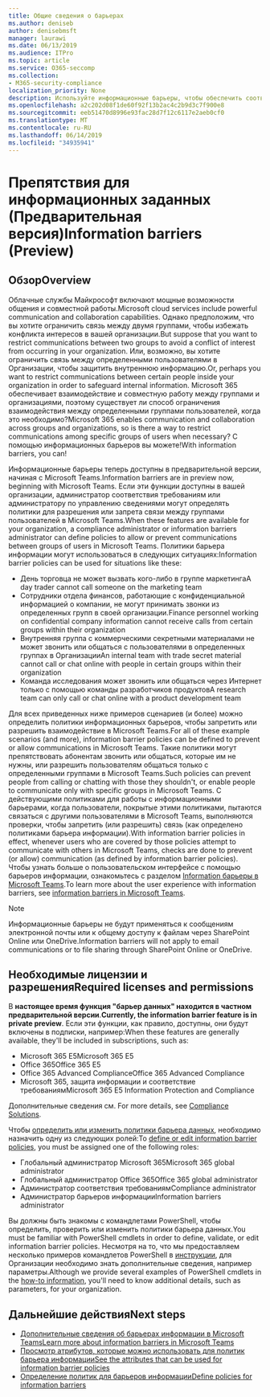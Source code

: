```yaml
---
title: Общие сведения о барьерах
ms.author: deniseb
author: denisebmsft
manager: laurawi
ms.date: 06/13/2019
ms.audience: ITPro
ms.topic: article
ms.service: O365-seccomp
ms.collection:
- M365-security-compliance
localization_priority: None
description: Используйте информационные барьеры, чтобы обеспечить соответствие требованиям, используя Microsoft Teams в вашей организации.
ms.openlocfilehash: a2c202d08f1de60f92f13b2ac4c2b9d3c7f900e8
ms.sourcegitcommit: eeb51470d8996e93fac28d7f12c6117e2aeb0cf0
ms.translationtype: MT
ms.contentlocale: ru-RU
ms.lasthandoff: 06/14/2019
ms.locfileid: "34935941"
---
```

# <a name="information-barriers-preview"></a><span data-ttu-id="3924c-103">Препятствия для информационных заданных (Предварительная версия)</span><span class="sxs-lookup"><span data-stu-id="3924c-103">Information barriers (Preview)</span></span>

## <a name="overview"></a><span data-ttu-id="3924c-104">Обзор</span><span class="sxs-lookup"><span data-stu-id="3924c-104">Overview</span></span>

<span data-ttu-id="3924c-105">Облачные службы Майкрософт включают мощные возможности общения и совместной работы.</span><span class="sxs-lookup"><span data-stu-id="3924c-105">Microsoft cloud services include powerful communication and collaboration capabilities.</span></span> <span data-ttu-id="3924c-106">Однако предположим, что вы хотите ограничить связь между двумя группами, чтобы избежать конфликта интересов в вашей организации.</span><span class="sxs-lookup"><span data-stu-id="3924c-106">But suppose that you want to restrict communications between two groups to avoid a conflict of interest from occurring in your organization.</span></span> <span data-ttu-id="3924c-107">Или, возможно, вы хотите ограничить связь между определенными пользователями в Организации, чтобы защитить внутреннюю информацию.</span><span class="sxs-lookup"><span data-stu-id="3924c-107">Or, perhaps you want to restrict communications between certain people inside your organization in order to safeguard internal information.</span></span> <span data-ttu-id="3924c-108">Microsoft 365 обеспечивает взаимодействие и совместную работу между группами и организациями, поэтому существует ли способ ограничения взаимодействия между определенными группами пользователей, когда это необходимо?</span><span class="sxs-lookup"><span data-stu-id="3924c-108">Microsoft 365 enables communication and collaboration across groups and organizations, so is there a way to restrict communications among specific groups of users when necessary?</span></span> <span data-ttu-id="3924c-109">С помощью информационных барьеров вы можете!</span><span class="sxs-lookup"><span data-stu-id="3924c-109">With information barriers, you can!</span></span> 

<span data-ttu-id="3924c-110">Информационные барьеры теперь доступны в предварительной версии, начиная с Microsoft Teams.</span><span class="sxs-lookup"><span data-stu-id="3924c-110">Information barriers are in preview now, beginning with Microsoft Teams.</span></span> <span data-ttu-id="3924c-111">Если эти функции доступны в вашей организации, администратор соответствия требованиям или администратору по управлению сведениями могут определять политики для разрешения или запрета связи между группами пользователей в Microsoft Teams.</span><span class="sxs-lookup"><span data-stu-id="3924c-111">When these features are available for your organization, a compliance administrator or information barriers administrator can define policies to allow or prevent communications between groups of users in Microsoft Teams.</span></span> <span data-ttu-id="3924c-112">Политики барьера информации могут использоваться в следующих ситуациях:</span><span class="sxs-lookup"><span data-stu-id="3924c-112">Information barrier policies can be used for situations like these:</span></span>

- <span data-ttu-id="3924c-113">День торговца не может вызвать кого-либо в группе маркетинга</span><span class="sxs-lookup"><span data-stu-id="3924c-113">A day trader cannot call someone on the marketing team</span></span>
- <span data-ttu-id="3924c-114">Сотрудники отдела финансов, работающие с конфиденциальной информацией о компании, не могут принимать звонки из определенных групп в своей организации.</span><span class="sxs-lookup"><span data-stu-id="3924c-114">Finance personnel working on confidential company information cannot receive calls from certain groups within their organization</span></span>
- <span data-ttu-id="3924c-115">Внутренняя группа с коммерческими секретными материалами не может звонить или общаться с пользователями в определенных группах в Организации</span><span class="sxs-lookup"><span data-stu-id="3924c-115">An internal team with trade secret material cannot call or chat online with people in certain groups within their organization</span></span>
- <span data-ttu-id="3924c-116">Команда исследования может звонить или общаться через Интернет только с помощью команды разработчиков продуктов</span><span class="sxs-lookup"><span data-stu-id="3924c-116">A research team can only call or chat online with a product development team</span></span>

<span data-ttu-id="3924c-117">Для всех приведенных ниже примеров сценариев (и более) можно определить политики информационных барьеров, чтобы запретить или разрешить взаимодействие в Microsoft Teams.</span><span class="sxs-lookup"><span data-stu-id="3924c-117">For all of these example scenarios (and more), information barrier policies can be defined to prevent or allow communications in Microsoft Teams.</span></span> <span data-ttu-id="3924c-118">Такие политики могут препятствовать абонентам звонить или общаться, которые им не нужны, или разрешить пользователям общаться только с определенными группами в Microsoft Teams.</span><span class="sxs-lookup"><span data-stu-id="3924c-118">Such policies can prevent people from calling or chatting with those they shouldn't, or enable people to communicate only with specific groups in Microsoft Teams.</span></span> <span data-ttu-id="3924c-119">С действующими политиками для работы с информационными барьерами, когда пользователи, покрытые этими политиками, пытаются связаться с другими пользователями в Microsoft Teams, выполняются проверки, чтобы запретить (или разрешить) связь (как определено политиками барьера информации).</span><span class="sxs-lookup"><span data-stu-id="3924c-119">With information barrier policies in effect, whenever users who are covered by those policies attempt to communicate with others in Microsoft Teams, checks are done to prevent (or allow) communication (as defined by information barrier policies).</span></span> <span data-ttu-id="3924c-120">Чтобы узнать больше о пользовательском интерфейсе с помощью барьеров информации, ознакомьтесь с разделом [Information барьеры в Microsoft Teams](https://docs.microsoft.com/MicrosoftTeams/information-barriers-in-teams).</span><span class="sxs-lookup"><span data-stu-id="3924c-120">To learn more about the user experience with information barriers, see [information barriers in Microsoft Teams](https://docs.microsoft.com/MicrosoftTeams/information-barriers-in-teams).</span></span>

> [!NOTE]
> <span data-ttu-id="3924c-121">Информационные барьеры не будут применяться к сообщениям электронной почты или к общему доступу к файлам через SharePoint Online или OneDrive.</span><span class="sxs-lookup"><span data-stu-id="3924c-121">Information barriers will not apply to email communications or to file sharing through SharePoint Online or OneDrive.</span></span>

## <a name="required-licenses-and-permissions"></a><span data-ttu-id="3924c-122">Необходимые лицензии и разрешения</span><span class="sxs-lookup"><span data-stu-id="3924c-122">Required licenses and permissions</span></span>

<span data-ttu-id="3924c-123">В **настоящее время функция "барьер данных" находится в частном предварительной версии**.</span><span class="sxs-lookup"><span data-stu-id="3924c-123">**Currently, the information barrier feature is in private preview**.</span></span> <span data-ttu-id="3924c-124">Если эти функции, как правило, доступны, они будут включены в подписки, например:</span><span class="sxs-lookup"><span data-stu-id="3924c-124">When these features are generally available, they'll be included in subscriptions, such as:</span></span>

- <span data-ttu-id="3924c-125">Microsoft 365 E5</span><span class="sxs-lookup"><span data-stu-id="3924c-125">Microsoft 365 E5</span></span>
- <span data-ttu-id="3924c-126">Office 365</span><span class="sxs-lookup"><span data-stu-id="3924c-126">Office 365 E5</span></span>
- <span data-ttu-id="3924c-127">Office 365 Advanced Compliance</span><span class="sxs-lookup"><span data-stu-id="3924c-127">Office 365 Advanced Compliance</span></span>
- <span data-ttu-id="3924c-128">Microsoft 365, защита информации и соответствие требованиям</span><span class="sxs-lookup"><span data-stu-id="3924c-128">Microsoft 365 E5 Information Protection and Compliance</span></span>

<span data-ttu-id="3924c-129">Дополнительные сведения см. [](https://products.office.com/business/security-and-compliance/compliance-solutions)</span><span class="sxs-lookup"><span data-stu-id="3924c-129">For more details, see [Compliance Solutions](https://products.office.com/business/security-and-compliance/compliance-solutions).</span></span>

<span data-ttu-id="3924c-130">Чтобы [определить или изменить политики барьера данных](information-barriers-policies.md), необходимо назначить одну из следующих ролей:</span><span class="sxs-lookup"><span data-stu-id="3924c-130">To [define or edit information barrier policies](information-barriers-policies.md), you must be assigned one of the following roles:</span></span>

- <span data-ttu-id="3924c-131">Глобальный администратор Microsoft 365</span><span class="sxs-lookup"><span data-stu-id="3924c-131">Microsoft 365 global administrator</span></span>
- <span data-ttu-id="3924c-132">Глобальный администратор Office 365</span><span class="sxs-lookup"><span data-stu-id="3924c-132">Office 365 global administrator</span></span>
- <span data-ttu-id="3924c-133">Администратор соответствия требованиям</span><span class="sxs-lookup"><span data-stu-id="3924c-133">Compliance administrator</span></span>
- <span data-ttu-id="3924c-134">Администратор барьеров информации</span><span class="sxs-lookup"><span data-stu-id="3924c-134">Information barriers administrator</span></span>

<span data-ttu-id="3924c-135">Вы должны быть знакомы с командлетами PowerShell, чтобы определить, проверить или изменить политики барьера данных.</span><span class="sxs-lookup"><span data-stu-id="3924c-135">You must be familiar with PowerShell cmdlets in order to define, validate, or edit information barrier policies.</span></span> <span data-ttu-id="3924c-136">Несмотря на то, что мы предоставляем несколько примеров командлетов PowerShell в [инструкции](information-barriers-policies.md), для Организации необходимо знать дополнительные сведения, например параметры.</span><span class="sxs-lookup"><span data-stu-id="3924c-136">Although we provide several examples of PowerShell cmdlets in the [how-to information](information-barriers-policies.md), you'll need to know additional details, such as parameters, for your organization.</span></span>

## <a name="next-steps"></a><span data-ttu-id="3924c-137">Дальнейшие действия</span><span class="sxs-lookup"><span data-stu-id="3924c-137">Next steps</span></span>

- [<span data-ttu-id="3924c-138">Дополнительные сведения об барьерах информации в Microsoft Teams</span><span class="sxs-lookup"><span data-stu-id="3924c-138">Learn more about information barriers in Microsoft Teams</span></span>](https://docs.microsoft.com/MicrosoftTeams/information-barriers-in-teams)
- [<span data-ttu-id="3924c-139">Просмотр атрибутов, которые можно использовать для политик барьера информации</span><span class="sxs-lookup"><span data-stu-id="3924c-139">See the attributes that can be used for information barrier policies</span></span>](information-barriers-attributes.md)
- [<span data-ttu-id="3924c-140">Определение политик для барьеров информации</span><span class="sxs-lookup"><span data-stu-id="3924c-140">Define policies for information barriers</span></span>](information-barriers-policies.md) 

